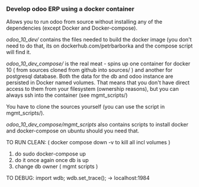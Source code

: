 ### Develop odoo ERP using a docker container

Allows you to run odoo from source without installing any of the dependencies
(except Docker and Docker-compose). 

*odoo_10_dev/* contains the files needed to build the docker image (you
don't need to do that, its on dockerhub.com/petrbarborka and the compose
script will find it.

*odoo_10_dev_compose/* is the real meat - spins up one container for docker 10
( from sources cloned from github into sources/ ) and another for postgresql
database. Both the data for the db and odoo instance are persisted in Docker
named volumes. That means that you don't have direct access to them from
your filesystem (ownership reasons), but you can always ssh into the container
(see mgmt_scripts/) 

You have to clone the sources yourself (you can use the script in
mgmt_scripts/).

*odoo_10_dev_compose/mgmt_scripts* also contains scripts to install docker
and docker-compose on ubuntu should you need that.


TO RUN CLEAN:
( docker compose down -v to kill all incl volumes )
1) do sudo docker-compose up
2) do it once again once db is up
3) change db owner ( mgmt scripts )

TO DEBUG:
import wdb; wdb.set_trace(); -> localhost:1984
